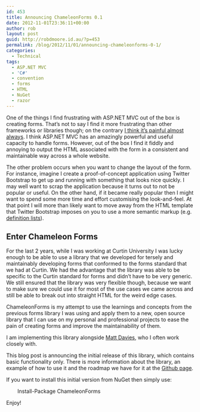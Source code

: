 ```yaml
---
id: 453
title: Announcing ChameleonForms 0.1
date: 2012-11-01T23:36:11+00:00
author: rob
layout: post
guid: http://robdmoore.id.au/?p=453
permalink: /blog/2012/11/01/announcing-chameleonforms-0-1/
categories:
  - Technical
tags:
  - ASP.NET MVC
  - 'C#'
  - convention
  - forms
  - HTML
  - NuGet
  - razor
---
```

One of the things I find frustrating with ASP.NET MVC out of the box is creating forms. That&#8217;s not to say I find it more frustrating than other frameworks or libraries though; on the contrary [I think it&#8217;s painful almost always](http://robdmoore.id.au/blog/2011/01/22/html-forms/). I think ASP.NET MVC has an amazingly powerful and useful capacity to handle forms. However, out of the box I find it fiddly and annoying to output the HTML associated with the form in a consistent and maintainable way across a whole website.

The other problem occurs when you want to change the layout of the form. For instance, imagine I create a proof-of-concept application using Twitter Bootstrap to get up and running with something that looks nice quickly. I may well want to scrap the application because it turns out to not be popular or useful. On the other hand, if it became really popular then I might want to spend some more time and effort customising the look-and-feel. At that point I will more than likely want to move away from the HTML template that Twitter Bootstrap imposes on you to use a more semantic markup (e.g. <a href="http://blogs.curtin.edu.au/webdev/2010/01/17/form-xhtml-semantics/" target="_blank">definition lists</a>).

## Enter Chameleon Forms

For the last 2 years, while I was working at Curtin University I was lucky enough to be able to use a library that we developed for tersely and maintainably developing forms that conformed to the forms standard that we had at Curtin. We had the advantage that the library was able to be specific to the Curtin standard for forms and didn&#8217;t have to be very generic. We still ensured that the library was very flexible though, because we want to make sure we could use it for most of the use cases we came across and still be able to break out into straight HTML for the weird edge cases.

ChameleonForms is my attempt to use the learnings and concepts from the previous forms library I was using and apply them to a new, open source library that I can use on my personal and professional projects to ease the pain of creating forms and improve the maintainability of them.

I am implementing this library alongside <a href="http://blog.mdavies.net/" target="_blank">Matt Davies</a>, who I often work closely with.

This blog post is announcing the initial release of this library, which contains basic functionality only. There is more information about the library, an example of how to use it and the roadmap we have for it at the <a href="https://github.com/MRCollective/ChameleonForms" target="_blank">Github page</a>.

If you want to install this initial version from NuGet then simply use:

<p style="padding-left: 30px;">
  Install-Package ChameleonForms
</p>

Enjoy!